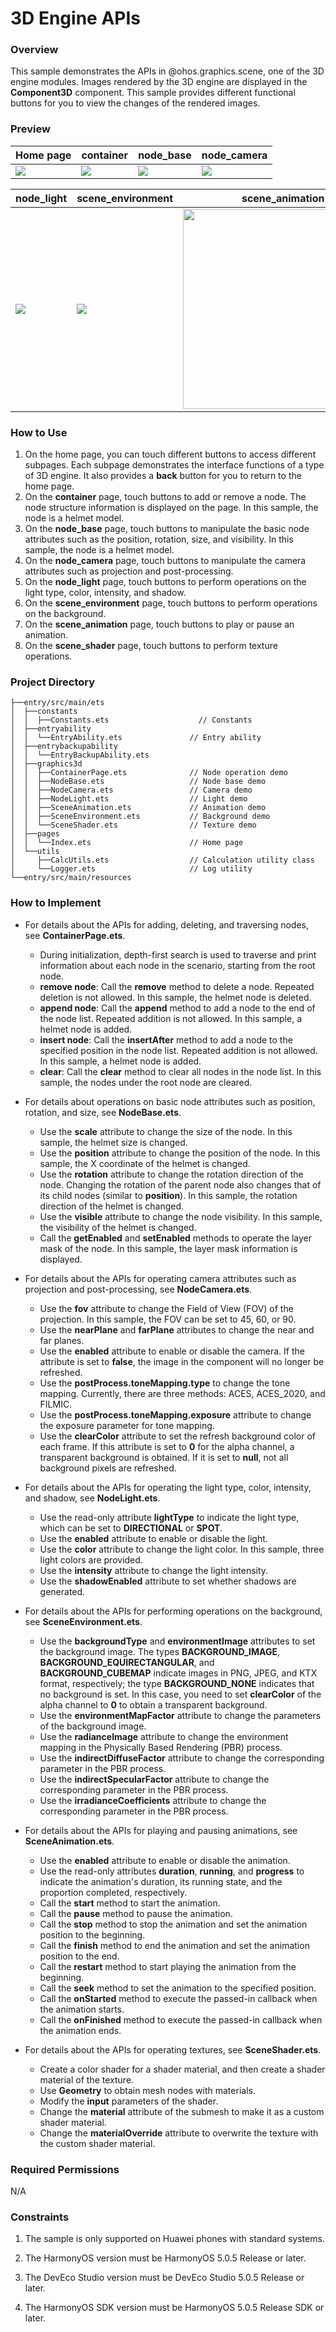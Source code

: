 # 3D Engine APIs

### Overview

This sample demonstrates the APIs in @ohos.graphics.scene, one of the 3D engine modules.
Images rendered by the 3D engine are displayed in the **Component3D** component. This sample provides different functional buttons for you to view the changes of the rendered images.

### Preview

| Home page                      | container                           | node_base                      | node_camera                      |
| ------------------------------ | ----------------------------------- | ------------------------------ | -------------------------------- |
| ![](screenshots/main_page.jpg) | ![](screenshots/node_container.jpg) | ![](screenshots/node_base.jpg) | ![](screenshots/node_camera.jpg) |

| node_light                      | scene_environment                      | scene_animation                                         | scene_shader                      |
| ------------------------------- | -------------------------------------- | ------------------------------------------------------- | --------------------------------- |
| ![](screenshots/node_light.jpg) | ![](screenshots/scene_environment.jpg) | <img src='./screenshots/scene_animation.jpg' width=320> | ![](screenshots/scene_shader.jpg) |

### How to Use

1. On the home page, you can touch different buttons to access different subpages. Each subpage demonstrates the interface functions of a type of 3D engine. It also provides a **back** button for you to return to the home page.
2. On the **container** page, touch buttons to add or remove a node. The node structure information is displayed on the page. In this sample, the node is a helmet model.
3. On the **node_base** page, touch buttons to manipulate the basic node attributes such as the position, rotation, size, and visibility. In this sample, the node is a helmet model.
4. On the **node_camera** page, touch buttons to manipulate the camera attributes such as projection and post-processing.
5. On the **node_light** page, touch buttons to perform operations on the light type, color, intensity, and shadow.
6. On the **scene_environment** page, touch buttons to perform operations on the background.
7. On the **scene_animation** page, touch buttons to play or pause an animation.
8. On the **scene_shader** page, touch buttons to perform texture operations.

### Project Directory

```
├──entry/src/main/ets
│  ├──constants
│  │  ├──Constants.ets                    // Constants         
│  ├──entryability
│  │  └──EntryAbility.ets               // Entry ability
│  ├──entrybackupability
│  │  └──EntryBackupAbility.ets
│  ├──graphics3d
│  │  ├──ContainerPage.ets              // Node operation demo
│  │  ├──NodeBase.ets                   // Node base demo
│  │  ├──NodeCamera.ets                 // Camera demo
│  │  ├──NodeLight.ets                  // Light demo
│  │  ├──SceneAnimation.ets             // Animation demo
│  │  ├──SceneEnvironment.ets           // Background demo
│  │  └──SceneShader.ets                // Texture demo
│  ├──pages
│  │  └──Index.ets                      // Home page
│  └──utils
│     ├──CalcUtils.ets                  // Calculation utility class
│     └──Logger.ets                     // Log utility
└──entry/src/main/resources
```

### How to Implement

* For details about the APIs for adding, deleting, and traversing nodes, see **ContainerPage.ets**.
  
  * During initialization, depth-first search is used to traverse and print information about each node in the scenario, starting from the root node.
  * **remove node**: Call the **remove** method to delete a node. Repeated deletion is not allowed. In this sample, the helmet node is deleted.
  * **append node**: Call the **append** method to add a node to the end of the node list. Repeated addition is not allowed. In this sample, a helmet node is added.
  * **insert node**: Call the **insertAfter** method to add a node to the specified position in the node list. Repeated addition is not allowed. In this sample, a helmet node is added.
  * **clear**: Call the **clear** method to clear all nodes in the node list. In this sample, the nodes under the root node are cleared.

* For details about operations on basic node attributes such as position, rotation, and size, see **NodeBase.ets**.
  
  * Use the **scale** attribute to change the size of the node. In this sample, the helmet size is changed.
  * Use the **position** attribute to change the position of the node. In this sample, the X coordinate of the helmet is changed.
  * Use the **rotation** attribute to change the rotation direction of the node. Changing the rotation of the parent node also changes that of its child nodes (similar to **position**). In this sample, the rotation direction of the helmet is changed.
  * Use the **visible** attribute to change the node visibility. In this sample, the visibility of the helmet is changed.
  * Call the **getEnabled** and **setEnabled** methods to operate the layer mask of the node. In this sample, the layer mask information is displayed.

* For details about the APIs for operating camera attributes such as projection and post-processing, see **NodeCamera.ets**.
  
  * Use the **fov** attribute to change the Field of View (FOV) of the projection. In this sample, the FOV can be set to 45, 60, or 90.
  * Use the **nearPlane** and **farPlane** attributes to change the near and far planes.
  * Use the **enabled** attribute to enable or disable the camera. If the attribute is set to **false**, the image in the component will no longer be refreshed.
  * Use the **postProcess.toneMapping.type** to change the tone mapping. Currently, there are three methods: ACES, ACES_2020, and FILMIC.
  * Use the **postProcess.toneMapping.exposure** attribute to change the exposure parameter for tone mapping.
  * Use the **clearColor** attribute to set the refresh background color of each frame. If this attribute is set to **0** for the alpha channel, a transparent background is obtained. If it is set to **null**, not all background pixels are refreshed.

* For details about the APIs for operating the light type, color, intensity, and shadow, see **NodeLight.ets**.
  
  * Use the read-only attribute **lightType** to indicate the light type, which can be set to **DIRECTIONAL** or **SPOT**.
  * Use the **enabled** attribute to enable or disable the light.
  * Use the **color** attribute to change the light color. In this sample, three light colors are provided.
  * Use the **intensity** attribute to change the light intensity.
  * Use the **shadowEnabled** attribute to set whether shadows are generated.

* For details about the APIs for performing operations on the background, see **SceneEnvironment.ets**.
  
  * Use the **backgroundType** and **environmentImage** attributes to set the background image. The types **BACKGROUND_IMAGE**, **BACKGROUND_EQUIRECTANGULAR**, and **BACKGROUND_CUBEMAP** indicate images in PNG, JPEG, and KTX format, respectively; the type **BACKGROUND_NONE** indicates that no background is set. In this case, you need to set **clearColor** of the alpha channel to **0** to obtain a transparent background.
  * Use the **environmentMapFactor** attribute to change the parameters of the background image.
  * Use the **radianceImage** attribute to change the environment mapping in the Physically Based Rendering (PBR) process.
  * Use the **indirectDiffuseFactor** attribute to change the corresponding parameter in the PBR process.
  * Use the **indirectSpecularFactor** attribute to change the corresponding parameter in the PBR process.
  * Use the **irradianceCoefficients** attribute to change the corresponding parameter in the PBR process.

* For details about the APIs for playing and pausing animations, see **SceneAnimation.ets**.
  
  * Use the **enabled** attribute to enable or disable the animation.
  * Use the read-only attributes **duration**, **running**, and **progress** to indicate the animation's duration, its running state, and the proportion completed, respectively.
  * Call the **start** method to start the animation.
  * Call the **pause** method to pause the animation.
  * Call the **stop** method to stop the animation and set the animation position to the beginning.
  * Call the **finish** method to end the animation and set the animation position to the end.
  * Call the **restart** method to start playing the animation from the beginning.
  * Call the **seek** method to set the animation to the specified position.
  * Call the **onStarted** method to execute the passed-in callback when the animation starts.
  * Call the **onFinished** method to execute the passed-in callback when the animation ends.

* For details about the APIs for operating textures, see **SceneShader.ets**.
  
  * Create a color shader for a shader material, and then create a shader material of the texture.
  * Use **Geometry** to obtain mesh nodes with materials.
  * Modify the **input** parameters of the shader.
  * Change the **material** attribute of the submesh to make it as a custom shader material.
  * Change the **materialOverride** attribute to overwrite the texture with the custom shader material.

### Required Permissions

N/A

### Constraints

1. The sample is only supported on Huawei phones with standard systems.

2. The HarmonyOS version must be HarmonyOS 5.0.5 Release or later.

3. The DevEco Studio version must be DevEco Studio 5.0.5 Release or later.

4. The HarmonyOS SDK version must be HarmonyOS 5.0.5 Release SDK or later.


